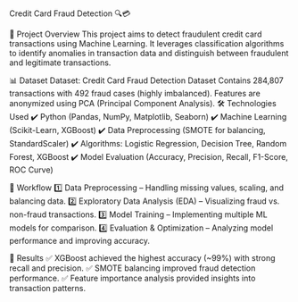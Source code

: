 Credit Card Fraud Detection 🔍💳

📌 Project Overview
This project aims to detect fraudulent credit card transactions using Machine Learning. It leverages classification algorithms to identify anomalies in transaction data and distinguish between fraudulent and legitimate transactions.

📊 Dataset
Dataset: Credit Card Fraud Detection Dataset
Contains 284,807 transactions with 492 fraud cases (highly imbalanced).
Features are anonymized using PCA (Principal Component Analysis).
🛠 Technologies Used
✔ Python (Pandas, NumPy, Matplotlib, Seaborn)
✔ Machine Learning (Scikit-Learn, XGBoost)
✔ Data Preprocessing (SMOTE for balancing, StandardScaler)
✔ Algorithms: Logistic Regression, Decision Tree, Random Forest, XGBoost
✔ Model Evaluation (Accuracy, Precision, Recall, F1-Score, ROC Curve)

🔄 Workflow
1️⃣ Data Preprocessing – Handling missing values, scaling, and balancing data.
2️⃣ Exploratory Data Analysis (EDA) – Visualizing fraud vs. non-fraud transactions.
3️⃣ Model Training – Implementing multiple ML models for comparison.
4️⃣ Evaluation & Optimization – Analyzing model performance and improving accuracy.

📌 Results
✅ XGBoost achieved the highest accuracy (~99%) with strong recall and precision.
✅ SMOTE balancing improved fraud detection performance.
✅ Feature importance analysis provided insights into transaction patterns.
